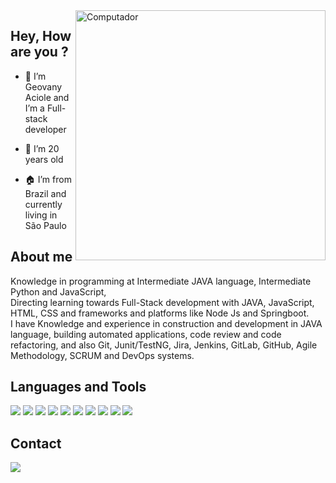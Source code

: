 <img src="https://raw.githubusercontent.com/MicaelliMedeiros/micaellimedeiros/master/image/computer-illustration.png" min-width="400px" max-width="400px" width="400px" align="right" alt="Computador">

## Hey, How are you ?


- 👋 I’m Geovany Aciole and I’m a Full-stack developer

- 🌱 I’m 20 years old

- 🏠 I’m from Brazil and currently living in São Paulo


## About me

<p>
Knowledge in programming at Intermediate JAVA language, Intermediate Python and JavaScript,<br>
Directing learning towards Full-Stack development with JAVA, JavaScript, HTML, CSS and frameworks and platforms like Node Js and Springboot.<br>
I have Knowledge and experience in construction and development in JAVA language, building automated applications, code review and code refactoring, and also Git, Junit/TestNG, Jira, Jenkins, GitLab, GitHub, Agile Methodology, SCRUM and DevOps systems.
</p>




## Languages and Tools

<p align="left">
  <a href="#" alt="Java">
  <img src="https://img.shields.io/badge/Java-ED8B00?style=for-the-badge&logo=java&logoColor=white" /></a>
  
  <a href="#" alt="Python">
  <img src="https://img.shields.io/badge/Python-3776AB?style=for-the-badge&logo=python&logoColor=white" /></a>
  
  <a href="#" alt="JavaScript">
  <img src="https://img.shields.io/badge/JavaScript-323330?style=for-the-badge&logo=javascript&logoColor=F7DF1E" /></a>
  
  <a href="#" alt="Node.Js">
  <img src="https://img.shields.io/badge/Node.js-339933?style=for-the-badge&logo=nodedotjs&logoColor=white" /></a>
  
  <a href="#" alt="HTML5">
  <img src="https://img.shields.io/badge/HTML5-E34F26?style=for-the-badge&logo=html5&logoColor=white" /></a>
  
  <a href="#" alt="CSS3">
  <img src="https://img.shields.io/badge/CSS3-1572B6?style=for-the-badge&logo=css3&logoColor=white" /></a>
  
  <a href="#" alt="Springboot">
  <img src="https://img.shields.io/badge/Spring_Boot-F2F4F9?style=for-the-badge&logo=spring-boot" /></a>

  <a href="#" alt="NPM">
  <img src="https://img.shields.io/badge/npm-CB3837?style=for-the-badge&logo=npm&logoColor=white" /></a>
  
  <a href="#" alt="Prisma">
  <img src="https://img.shields.io/badge/prisma-1B222D?style=for-the-badge&logo=prisma&logoColor=white" /></a>
  
  <a href="#" alt="Postman">
  <img src="https://img.shields.io/badge/Postman-FF6C37?style=for-the-badge&logo=Postman&logoColor=white" /></a>
 
</p>

## Contact

<a href="https://www.linkedin.com/in/geovany-aciole-125231188/" alt="Linkedin">
  <img src="https://img.shields.io/badge/-Linkedin-0e76a8?style=flat-square&logo=Linkedin&logoColor=white&link=https://www.linkedin.com/in/geovany-aciole-125231188/" /></a>
